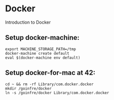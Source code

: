 # Docker


Introduction to Docker

## Setup docker-machine:
```
export MACHINE_STORAGE_PATH=/tmp
docker-machine create default
eval $(docker-machine env default)
```


## Setup docker-for-mac at 42:
```
cd ~ && rm -rf Library/com.docker.docker
mkdir /goinfre/docker
ln -s /goinfre/docker Library/com.docker.docker
